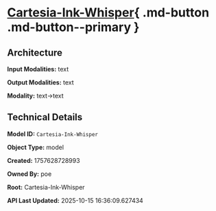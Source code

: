 # [Cartesia-Ink-Whisper](https://poe.com/Cartesia-Ink-Whisper){ .md-button .md-button--primary }

## Architecture

**Input Modalities:** text

**Output Modalities:** text

**Modality:** text->text


## Technical Details

**Model ID:** `Cartesia-Ink-Whisper`

**Object Type:** model

**Created:** 1757628728993

**Owned By:** poe

**Root:** Cartesia-Ink-Whisper

**API Last Updated:** 2025-10-15 16:36:09.627434
